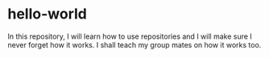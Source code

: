 # hello-world
In this repository, I will learn how to use repositories and I will make sure I never forget how it works. I shall teach my group mates on how it works too.
